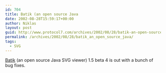 ```yaml
---
id: 704
title: Batik (an open source Java
date: 2002-08-28T15:59:17+00:00
author: Niklas
layout: post
guid: http://www.protocol7.com/archives/2002/08/28/batik-an-open-source-java/
permalink: /archives/2002/08/28/batik_an_open_source_java/
tags:
  - SVG
---
```

<div class='microid-1b19cfe1879ba102137558a43578e3ee242362e4'>
  <p>
    <a href="http://xml.apache.org/batik/dist/README.txt">Batik</a> (an open source Java SVG viewer) 1.5 beta 4 is out with a bunch of bug fixes.
  </p>
</div>